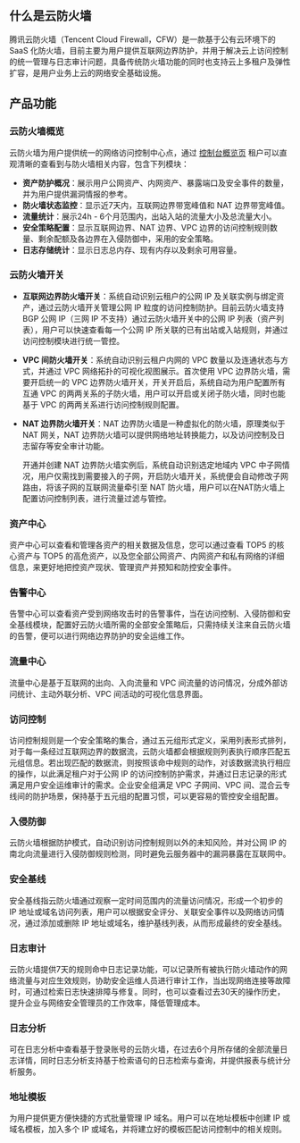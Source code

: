 ## 什么是云防火墙
腾讯云防火墙（Tencent Cloud Firewall，CFW）是一款基于公有云环境下的 SaaS 化防火墙，目前主要为用户提供互联网边界防护，并用于解决云上访问控制的统一管理与日志审计问题，具备传统防火墙功能的同时也支持云上多租户及弹性扩容，是用户业务上云的网络安全基础设施。

## 产品功能
### 云防火墙概览

云防火墙为用户提供统一的网络访问控制中心点，通过 [控制台概览页](https://console.cloud.tencent.com/cfw) 租户可以直观清晰的查看到与防火墙相关内容，包含下列模块：
- **资产防护概况**：展示用户公网资产、内网资产、暴露端口及安全事件的数量，并为用户提供漏洞情报的参考。
- **防火墙状态监控**：显示近7天内，互联网边界带宽峰值和 NAT 边界带宽峰值。
- **流量统计**：展示24h - 6个月范围内，出站入站的流量大小及总流量大小。
- **安全策略配置**：显示互联网边界、NAT 边界、VPC 边界的访问控制规则数量、剩余配额及各边界在入侵防御中，采用的安全策略。
- **日志存储统计**：显示日志总内存、现有内存以及剩余可用容量。

### 云防火墙开关

- **互联网边界防火墙开关**：系统自动识别云租户的公网 IP 及关联实例与绑定资产，通过云防火墙开关管理公网 IP 粒度的访问控制防护。目前云防火墙支持 BGP 公网 IP（三网 IP 不支持）通过云防火墙开关中的公网 IP 列表（资产列表），用户可以快速查看每一个公网 IP 所关联的已有出站或入站规则，并通过访问控制模块进行统一管控。

- **VPC 间防火墙开关**：系统自动识别云租户内网的 VPC 数量以及连通状态与方式，并通过 VPC 网络拓扑的可视化视图展示。首次使用 VPC 边界防火墙，需要开启统一的 VPC 边界防火墙开关，开关开启后，系统自动为用户配置所有互通 VPC 的两两关系的子防火墙，用户可以开启或关闭子防火墙，同时也能基于 VPC 的两两关系进行访问控制规则配置。

- **NAT 边界防火墙开关**：NAT 边界防火墙是一种虚拟化的防火墙，原理类似于 NAT 网关，NAT 边界防火墙可以提供网络地址转换能力，以及访问控制及日志留存等安全审计功能。

  开通并创建 NAT 边界防火墙实例后，系统自动识别选定地域内 VPC 中子网情况，用户仅需找到需要接入的子网，开启防火墙开关，系统便会自动修改子网路由，将该子网的互联网流量牵引至 NAT 防火墙，用户可以在NAT防火墙上配置访问控制列表，进行流量过滤与管控。

### 资产中心
资产中心可以查看和管理各资产的相关数据及信息，您可以通过查看 TOP5 的核心资产与 TOP5 的高危资产，以及您全部公网资产、内网资产和私有网络的详细信息，来更好地把控资产现状、管理资产并预知和防控安全事件。


### 告警中心
告警中心可以查看资产受到网络攻击时的告警事件，当在访问控制、入侵防御和安全基线模块，配置好云防火墙所需的全部安全策略后，只需持续关注来自云防火墙的告警，便可以进行网络边界防护的安全运维工作。


### 流量中心
流量中心是基于互联网的出向、入向流量和 VPC 间流量的访问情况，分成外部访问统计、主动外联分析、VPC 间活动的可视化信息界面。

### 访问控制
访问控制规则是一个安全策略的集合，通过五元组形式定义，采用列表形式排列，对于每一条经过互联网边界的数据流，云防火墙都会根据规则列表执行顺序匹配五元组信息。若出现匹配的数据流，则按照该命中规则的动作，对该数据流执行相应的操作，以此满足租户对于公网 IP 的访问控制防护需求，并通过日志记录的形式满足用户安全运维审计的需求。企业安全组满足 VPC 子网间、VPC 间、混合云专线间的防护场景，保持基于五元组的配置习惯，可以更容易的管控安全组配置。

### 入侵防御

云防火墙根据防护模式，自动识别访问控制规则以外的未知风险，并对公网 IP 的南北向流量进行入侵防御规则检测，同时避免云服务器中的漏洞暴露在互联网中。

### 安全基线

安全基线指云防火墙通过观察一定时间范围内的流量访问情况，形成一个初步的 IP 地址或域名访问列表，用户可以根据安全评分、关联安全事件以及网络访问情况，通过添加或删除 IP 地址或域名，维护基线列表，从而形成最终的安全基线。

### 日志审计

云防火墙提供7天的规则命中日志记录功能，可以记录所有被执行防火墙动作的网络流量与对应生效规则，协助安全运维人员进行审计工作，当出现网络连接等故障时，可通过检索日志快速排障与修复。同时，也可以查看过去30天的操作历史，提升企业与网络安全管理员的工作效率，降低管理成本。

### 日志分析

可在日志分析中查看基于登录账号的云防火墙，在过去6个月所存储的全部流量日志详情，同时日志分析支持基于检索语句的日志检索与查询，并提供报表与统计分析服务。

### 地址模板

为用户提供更方便快捷的方式批量管理 IP 域名。用户可以在地址模板中创建 IP 或域名模板，加入多个 IP 或域名，并将建立好的模板匹配访问控制中的相关规则。




